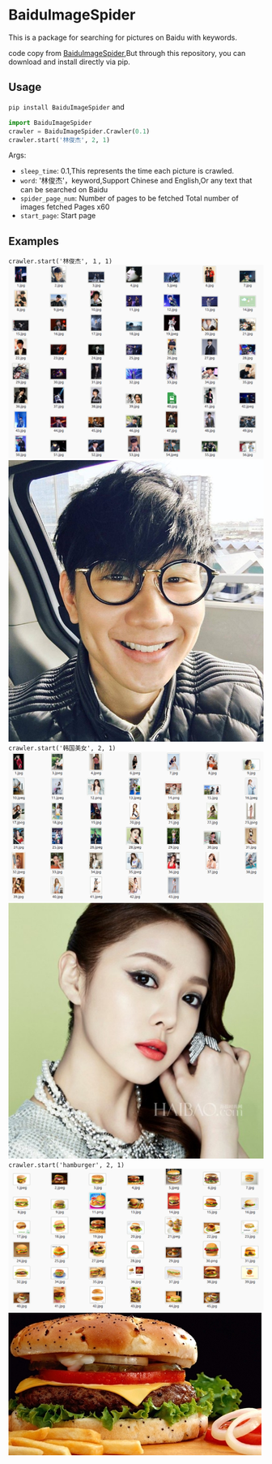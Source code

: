 # BaiduImageSpider

This is a package for searching for pictures on Baidu with keywords.

code copy from [BaiduImageSpider](https://github.com/kong36088/BaiduImageSpider),But through this repository, you can download and install directly via pip.

## Usage
`pip install BaiduImageSpider` and
```python
import BaiduImageSpider
crawler = BaiduImageSpider.Crawler(0.1)
crawler.start('林俊杰', 2, 1)
```
Args:
- `sleep_time`: 0.1,This represents the time each picture is crawled.
- `word`: '林俊杰'，keyword,Support Chinese and English,Or any text that can be searched on Baidu
- `spider_page_num`: Number of pages to be fetched Total number of images fetched Pages x60
- `start_page`: Start page

## Examples
`crawler.start('林俊杰', １, 1)`
![](./images/林俊杰.png)
![](./images/林俊杰2.jpg)
`crawler.start('韩国美女', 2, 1)`
![](./images/韩国美女.png)
![](./images/韩国美女2.jpeg)
`crawler.start('hamburger', 2, 1)`
![](./images/hamburger.png)
![](./images/hamburger2.jpg)
